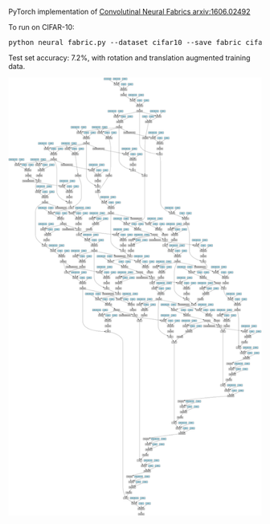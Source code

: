 PyTorch implementation of [Convolutinal Neural Fabrics arxiv:1606.02492](http://arxiv.org/abs/1606.02492)

To run on CIFAR-10:
<pre>
python neural_fabric.py --dataset cifar10 --save fabric_cifar10
</pre>

Test set accuracy: 7.2%, with rotation and translation augmented training data.

<img src="./img/fabric.svg">
